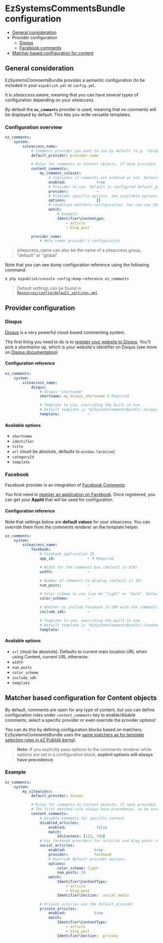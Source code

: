 # EzSystemsCommentsBundle configuration

* [General consideration](#general-consideration)
* Provider configuration
  * [Disqus](#disqus)
  * [Facebook comments](#facebook)
* [Matcher based configuration for content](#matcher-based-configuration-for-content-objects)

## General consideration
EzSystemsCommentsBundle provides a semantic configuration (to be included in your `ezpublish.yml` or `config.yml`.

It is *siteaccess aware*, meaning that you can have several types of configuration depending on your *siteaccess*.

By default the **`no_comments`** provider is used, meaning that no comments will be displayed by default.
This lets you write versatile templates.

### Configuration overview

```yaml
ez_comments:
    system:
        siteaccess_name:
            # Comments provider you want to use by default (e.g. "disqus").
            default_provider: provider_name

            # Rules for comments on Content objects. If none provided, commenting will be allowed for any type of content.
            content_comments:
                my_comment_ruleset:
                    # Indicates if comments are enabled or not. Default is true
                    enabled:              true
                    # Provider to use. Default is configured default_provider
                    provider:             ~
                    # Provider specific options. See available options for your provider.
                    options:              []
                    # Condition matchers configuration. You can use the same matchers as for selecting content view templates.
                    match:
                        # Example:
                        Identifier\Contentype:
                            - article
                            - blog_post

            provider_name:
                # Here comes provider's configuration
```

> siteaccess_name can also be the name of a siteaccess group, "default" or "global"

Note that you can see dump configuration reference using the following command:

```bash
$ php ezpublish/console config:dump-reference ez_comments
```

> Default settings can be found in [`Resources/config/default_settings.yml`](Resources/config/default_settings.yml)

## Provider configuration

### Disqus
[Disqus](https://disqus.com) is a very powerful cloud-based commenting system.

The first thing you need to do is to [register your website to Disqus](https://disqus.com/admin/signup/?utm_source=New-Site).
You'll pick a *shortname* up, which is your website's identifier on Disqus (see more on [Disqus documentation](http://help.disqus.com/customer/portal/articles/466208-what-s-a-shortname-))

#### Configuration reference

```yaml
ez_comments:
    system:
        siteaccess_name:
            disqus:
                # Disqus "shortname"
                shortname: my_disqus_shortname # Required

                # Template to use, overriding the built-in one.
                # Default template is "EzSystemsCommentsBundle::disqus.html.twig"
                template:             ~
```

#### Available options
* `shortname`
* `identifier`
* `title`
* `url` (must be absolute, defaults to `window.location`)
* `categoryId`
* `template`

### Facebook
Facebook provider is an integration of [Facebook Comments](https://developers.facebook.com/docs/reference/plugins/comments/)

You first need to [register an application on Facebook](https://developers.facebook.com/apps/).
Once registered, you can get your **AppId** that will be used for configuration.

#### Configuration reference
Note that settings below are **default values** for your siteaccess.
You can override them from the comments renderer an the template helper.

```yaml
ez_comments:
    system:
        siteaccess_name:
            facebook:
                # Facebook application ID
                app_id:               ~ # Required

                # Width for the comments box (default is 470)
                width:                ~

                # Number of comments to display (default is 10)
                num_posts:            ~

                # Color scheme to use (can be "light" or "dark". Default is "light"
                color_scheme:         ~

                # Whether to include Facebook JS SDK with the comments rendering. If set to false, you must include it on your own. Default is true.
                include_sdk:          ~

                # Template to use, overriding the built-in one.
                # Default template is "EzSystemsCommentsBundle::facebook.html.twig"
                template:             ~
```

#### Available options
* `url` (must be absolute). Defaults to current main location URL when using Content, current URL otherwise.
* `width`
* `num_posts`
* `color_scheme`
* `include_sdk`
* `template`


## Matcher based configuration for Content objects

By default, comments are open for any type of content, but you can define configuration rules under `content_comments` key to enable/disable comments,
select a specific provider or even override the provider options!

You can do this by defining configuration blocks based on matchers. EzSystemsCommentsBundle uses the [same matchers as for
template selection rules in eZ Publish kernel](https://confluence.ez.no/display/EZP/View+provider+configuration#Viewproviderconfiguration-Matchers).

> **Note:** If you explicitly pass options to the comments renderer while options are set in a configuration block,
> **explicit options will always have precedence**.

### Example
```yaml
ez_comments:
    system:
        my_siteaccess:
            default_provider: disqus

            # Rules for comments on Content objects. If none provided, commenting will be allowed for any type of content.
            # The first matched rule always have precedence, so be sure to set IDs first
            content_comments:
                # Disable comments for specific content
                disabled_articles:
                    enabled:              false
                    match:
                        Id\Content: [123, 789]
                # Use facebook providers for articles and blog posts in "social_media" section
                social_articles:
                    enabled:             true
                    provider:            facebook
                    # Override default provider options.
                    options:
                        color_scheme: light
                        num_posts: 20
                    match:
                        Identifier\ContentType:
                            - article
                            - blog_post
                        Identifier\Section:  social_media

                # Private articles use the default provider
                private_articles:
                    enabled:             true
                    match:
                        Identifier\ContentType:
                            - article
                            - blog_post
                        Identifier\Section:  private
```
